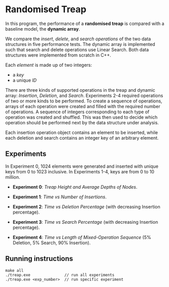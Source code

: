 # Randomised Treap

In this program, the performance of a **randomised treap** is compared with a baseline model, the
**dynamic array**.

We compare the *insert*, *delete*, and *search operations* of the two data structures in five
performance tests.
The dynamic array is implemented such that search and delete operations use Linear Search.
Both data structures were implemented from scratch in C++.

Each *element* is made up of two integers:
- a *key*
- a unique *ID*

There are three kinds of supported operations in the treap and dynamic array: *Insertion*, *Deletion*,
and *Search*. Experiments 2-4 required operations of two or more kinds to be performed.
To create a sequence of operations, arrays of each operation were created and filled with the
required number of operations. A sequence of integers corresponding to each type of operation was
created and shuffled. This was then used to decide which operation should be performed next by the
data structure under analysis.

Each insertion operation object contains an element to be inserted, while each deletion and search
contains an integer key of an arbitrary element.

## Experiments

In Experiment 0, 1024 elements were generated and inserted with unique keys from 0 to 1023 inclusive.
In Experiments 1-4, keys are from 0 to 10 million.

- **Experiment 0**: *Treap Height and Average Depths of Nodes*.

- **Experiment 1**: *Time vs Number of Insertions*.

- **Experiment 2**: *Time vs Deletion Percentage* (with decreasing Insertion percentage).

- **Experiment 3**: *Time vs Search Percentage* (with decreasing Insertion percentage).

- **Experiment 4**: *Time vs Length of Mixed-Operation Sequence* (5% Deletion, 5% Search, 90% Insertion).

## Running instructions

```
make all
./treap.exe               // run all experiments
./treap.exe <exp_number>  // run specific experiment
```
